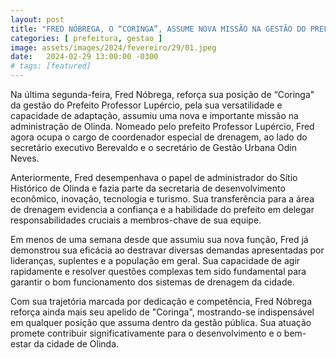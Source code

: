 ```yaml
---
layout: post
title: "FRED NÓBREGA, O “CORINGA”, ASSUME NOVA MISSÃO NA GESTÃO DO PREFEITO PROFESSOR LUPÉRCIO EM OLINDA."
categories: [ prefeitura, gestao ]
image: assets/images/2024/fevereiro/29/01.jpeg
date:   2024-02-29 13:00:00 -0300
# tags: [featured]
---
```

Na última segunda-feira, Fred Nóbrega, reforça sua posição de “Coringa" da gestão do Prefeito Professor Lupércio, pela sua versatilidade e capacidade de adaptação, assumiu uma nova e importante missão na administração de Olinda. Nomeado pelo prefeito Professor Lupércio, Fred agora ocupa o cargo de coordenador especial de drenagem, ao lado do secretário executivo Berevaldo e o secretário de Gestão Urbana Odin Neves.

Anteriormente, Fred desempenhava o papel de administrador do Sítio Histórico de Olinda e fazia parte da secretaria de desenvolvimento econômico, inovação, tecnologia e turismo. Sua transferência para a área de drenagem evidencia a confiança e a habilidade do prefeito em delegar responsabilidades cruciais a membros-chave de sua equipe.

Em menos de uma semana desde que assumiu sua nova função, Fred já demonstrou sua eficácia ao destravar diversas demandas apresentadas por lideranças, suplentes e a população em geral. Sua capacidade de agir rapidamente e resolver questões complexas tem sido fundamental para garantir o bom funcionamento dos sistemas de drenagem da cidade.

Com sua trajetória marcada por dedicação e competência, Fred Nóbrega reforça ainda mais seu apelido de "Coringa", mostrando-se indispensável em qualquer posição que assuma dentro da gestão pública. Sua atuação promete contribuir significativamente para o desenvolvimento e o bem-estar da cidade de Olinda.